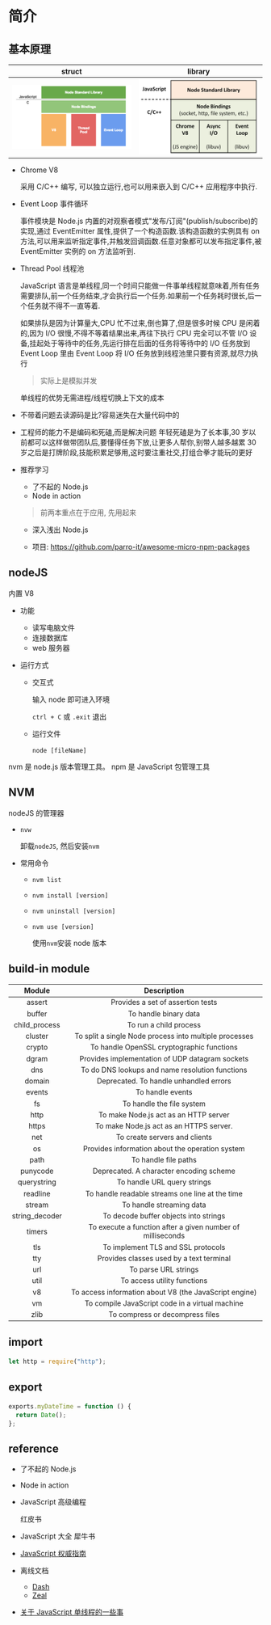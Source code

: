 # 简介

## 基本原理

|       struct        |       library       |
| :-----------------: | :-----------------: |
| ![](assets/aqc.png) | ![](assets/isn.png) |

- Chrome V8

  采用 C/C++ 编写, 可以独立运行,也可以用来嵌入到 C/C++ 应用程序中执行.

- Event Loop 事件循环

  事件模块是 Node.js 内置的对观察者模式"发布/订阅"(publish/subscribe)的实现,通过 EventEmitter 属性,提供了一个构造函数.该构造函数的实例具有 on 方法,可以用来监听指定事件,并触发回调函数.任意对象都可以发布指定事件,被 EventEmitter 实例的 on 方法监听到.

- Thread Pool 线程池

  JavaScript 语言是单线程,同一个时间只能做一件事单线程就意味着,所有任务需要排队,前一个任务结束,才会执行后一个任务.如果前一个任务耗时很⻓,后一个任务就不得不一直等着.

  如果排队是因为计算量大,CPU 忙不过来,倒也算了,但是很多时候 CPU 是闲着的,因为 I/O 很慢,不得不等着结果出来,再往下执行 CPU 完全可以不管 I/O 设备,挂起处于等待中的任务,先运行排在后面的任务将等待中的 I/O 任务放到 Event Loop 里由 Event Loop 将 I/O 任务放到线程池里只要有资源,就尽力执行

  > 实际上是模拟并发

  单线程的优势无需进程/线程切换上下文的成本

- 不带着问题去读源码是比?容易迷失在大量代码中的

- 工程师的能力不是编码和死磕,而是解决问题
  年轻死磕是为了⻓本事,30 岁以前都可以这样做带团队后,要懂得任务下放,让更多人帮你,别带人越多越累 30 岁之后是打牌阶段,技能积累足够用,这时要注重社交,打组合拳才能玩的更好

- 推荐学习

  - 了不起的 Node.js
  - Node in action

  > 前两本重点在于应用, 先用起来

  - 深入浅出 Node.js

  - 项目: https://github.com/parro-it/awesome-micro-npm-packages

## nodeJS

内置 V8

- 功能

  - 读写电脑文件
  - 连接数据库
  - web 服务器

- 运行方式

  - 交互式

    输入 node 即可进入环境

    `ctrl + C` 或 `.exit` 退出

  - 运行文件

    `node [fileName]`

nvm 是 node.js 版本管理工具。 npm 是 JavaScript 包管理工具

## NVM

nodeJS 的管理器

- `nvw`

  卸载`nodeJS`, 然后安装`nvm`

- 常用命令

  - `nvm list`
  - `nvm install [version]`
  - `nvm uninstall [version]`
  - `nvm use [version]`

    使用`nvm`安装 node 版本

## build-in module

|     Module     |                        Description                         |
| :------------: | :--------------------------------------------------------: |
|     assert     |             Provides a set of assertion tests              |
|     buffer     |                   To handle binary data                    |
| child_process  |                   To run a child process                   |
|    cluster     |   To split a single Node process into multiple processes   |
|     crypto     |         To handle OpenSSL cryptographic functions          |
|     dgram      |      Provides implementation of UDP datagram sockets       |
|      dns       |      To do DNS lookups and name resolution functions       |
|     domain     |           Deprecated. To handle unhandled errors           |
|     events     |                      To handle events                      |
|       fs       |                 To handle the file system                  |
|      http      |           To make Node.js act as an HTTP server            |
|     https      |          To make Node.js act as an HTTPS server.           |
|      net       |               To create servers and clients                |
|       os       |      Provides information about the operation system       |
|      path      |                    To handle file paths                    |
|    punycode    |          Deprecated. A character encoding scheme           |
|  querystring   |                To handle URL query strings                 |
|    readline    |      To handle readable streams one line at the time       |
|     stream     |                  To handle streaming data                  |
| string_decoder |           To decode buffer objects into strings            |
|     timers     | To execute a function after a given number of milliseconds |
|      tls       |             To implement TLS and SSL protocols             |
|      tty       |          Provides classes used by a text terminal          |
|      url       |                    To parse URL strings                    |
|      util      |                To access utility functions                 |
|       v8       |   To access information about V8 (the JavaScript engine)   |
|       vm       |      To compile JavaScript code in a virtual machine       |
|      zlib      |              To compress or decompress files               |

## import

```js
let http = require("http");
```

## export

```js
exports.myDateTime = function () {
  return Date();
};
```

## reference

- 了不起的 Node.js
- Node in action
- JavaScript 高级编程

  红皮书

- JavaScript 大全 犀牛书
- [JavaScript 权威指南](<https://awesome-programming-books.github.io/javascript/JavaScript%E6%9D%83%E5%A8%81%E6%8C%87%E5%8D%97(%E7%AC%AC6%E7%89%88).pdf>)

- 离线文档

  - [Dash](https://kapeli.com/dash)
  - [Zeal](https://zealdocs.org/)

- [关于 JavaScript 单线程的一些事](https://github.com/JChehe/blog/blob/master/posts/%E5%85%B3%E4%BA%8EJavaScript%E5%8D%95%E7%BA%BF%E7%A8%8B%E7%9A%84%E4%B8%80%E4%BA%9B%E4%BA%8B.md)
